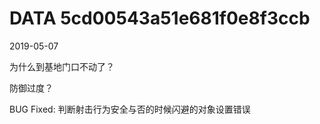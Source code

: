 DATA 5cd00543a51e681f0e8f3ccb
==============================

2019-05-07

为什么到基地门口不动了？

防御过度？

BUG Fixed: 判断射击行为安全与否的时候闪避的对象设置错误